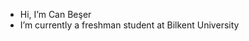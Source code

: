 -  Hi, I’m Can Beşer
-  I’m currently a freshman student at Bilkent University 

<!---
CanBeser/CanBeser is a ✨ special ✨ repository because its `README.md` (this file) appears on your GitHub profile.
You can click the Preview link to take a look at your changes.
--->
